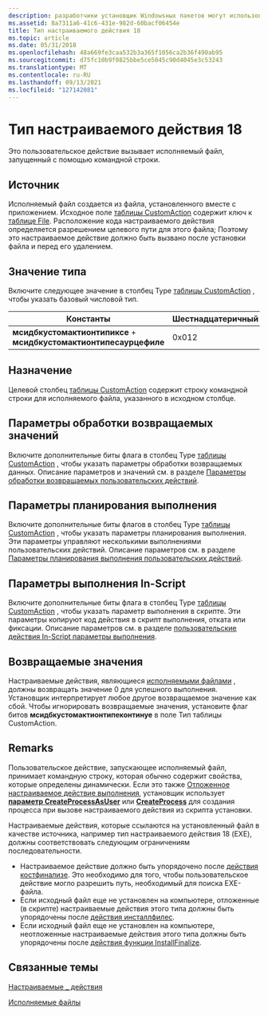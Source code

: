 ```yaml
---
description: разработчики установщик Windowsных пакетов могут использовать настраиваемое действие типа 18, если стандартные действия недостаточны для выполнения установки.
ms.assetid: 8a7311a6-41c6-431e-982d-60bacf06454e
title: Тип настраиваемого действия 18
ms.topic: article
ms.date: 05/31/2018
ms.openlocfilehash: 48a669fe3caa532b3a365f1056ca2b36f490ab95
ms.sourcegitcommit: d75fc10b9f0825bbe5ce5045c90d4045e3c53243
ms.translationtype: MT
ms.contentlocale: ru-RU
ms.lasthandoff: 09/13/2021
ms.locfileid: "127142081"
---
```

# <a name="custom-action-type-18"></a>Тип настраиваемого действия 18

Это пользовательское действие вызывает исполняемый файл, запущенный с помощью командной строки.

## <a name="source"></a>Источник

Исполняемый файл создается из файла, установленного вместе с приложением. Исходное поле [таблицы CustomAction](customaction-table.md) содержит ключ к [таблице File](file-table.md). Расположение кода настраиваемого действия определяется разрешением целевого пути для этого файла; Поэтому это настраиваемое действие должно быть вызвано после установки файла и перед его удалением.

## <a name="type-value"></a>Значение типа

Включите следующее значение в столбец Type [таблицы CustomAction](customaction-table.md) , чтобы указать базовый числовой тип.



| Константы                                                          | Шестнадцатеричный | Decimal |
|--------------------------------------------------------------------|-------------|---------|
| **мсидбкустомактионтипиксе**  +  **мсидбкустомактионтипесаурцефиле** | 0x012       | 18      |



 

## <a name="target"></a>Назначение

Целевой столбец [таблицы CustomAction](customaction-table.md) содержит строку командной строки для исполняемого файла, указанного в исходном столбце.

## <a name="return-processing-options"></a>Параметры обработки возвращаемых значений

Включите дополнительные биты флага в столбец Type [таблицы CustomAction](customaction-table.md) , чтобы указать параметры обработки возвращаемых данных. Описание параметров и значений см. в разделе [Параметры обработки возвращаемых пользовательских действий](custom-action-return-processing-options.md).

## <a name="execution-scheduling-options"></a>Параметры планирования выполнения

Включите дополнительные биты флагов в столбец Type [таблицы CustomAction](customaction-table.md) , чтобы указать параметры планирования выполнения. Эти параметры управляют несколькими выполнениями пользовательских действий. Описание параметров см. в разделе [Параметры планирования выполнения пользовательских действий](custom-action-execution-scheduling-options.md).

## <a name="in-script-execution-options"></a>Параметры выполнения In-Script

Включите дополнительные биты флага в столбец Type [таблицы CustomAction](customaction-table.md) , чтобы указать параметр выполнения в скрипте. Эти параметры копируют код действия в скрипт выполнения, отката или фиксации. Описание параметров см. в разделе [пользовательские действия In-Script параметры выполнения](custom-action-in-script-execution-options.md).

## <a name="return-values"></a>Возвращаемые значения

Настраиваемые действия, являющиеся [исполняемыми файлами](executable-files.md) , должны возвращать значение 0 для успешного выполнения. Установщик интерпретирует любое другое возвращаемое значение как сбой. Чтобы игнорировать возвращаемые значения, установите флаг битов **мсидбкустомактионтипеконтинуе** в поле Тип таблицы CustomAction.

## <a name="remarks"></a>Remarks

Пользовательское действие, запускающее исполняемый файл, принимает командную строку, которая обычно содержит свойства, которые определены динамически. Если это также [Отложенное настраиваемое действие выполнения](deferred-execution-custom-actions.md), установщик использует [**параметр CreateProcessAsUser**](/windows/desktop/api/processthreadsapi/nf-processthreadsapi-createprocessasusera) или [**CreateProcess**](/windows/desktop/api/processthreadsapi/nf-processthreadsapi-createprocessa) для создания процесса при вызове настраиваемого действия из скрипта установки.

Настраиваемые действия, которые ссылаются на установленный файл в качестве источника, например тип настраиваемого действия 18 (EXE), должны соответствовать следующим ограничениям последовательности.

-   Настраиваемое действие должно быть упорядочено после [действия костфинализе](costfinalize-action.md). Это необходимо для того, чтобы пользовательское действие могло разрешить путь, необходимый для поиска EXE-файла.
-   Если исходный файл еще не установлен на компьютере, отложенные (в скрипте) настраиваемые действия этого типа должны быть упорядочены после [действия инсталлфилес](installfiles-action.md).
-   Если исходный файл еще не установлен на компьютере, неотложенные настраиваемые действия этого типа должны быть упорядочены после [действия функции InstallFinalize](installfinalize-action.md).

## <a name="related-topics"></a>Связанные темы

<dl> <dt>

[Настраиваемые \_ действия](custom-actions.md)
</dt> <dt>

[Исполняемые файлы](executable-files.md)
</dt> </dl>

 

 
